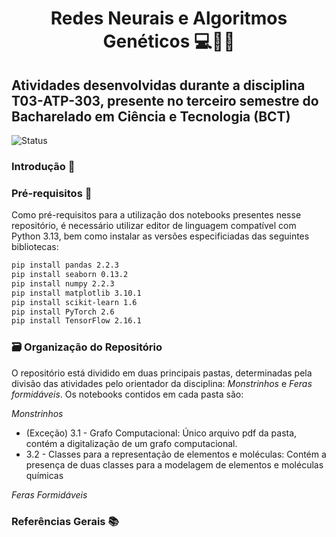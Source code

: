 # <p align= "center"> **Redes Neurais e Algoritmos Genéticos** 💻🧠🧬 </p>
## Atividades desenvolvidas durante a disciplina T03-ATP-303, presente no terceiro semestre do Bacharelado em Ciência e Tecnologia (BCT)
![Status](https://img.shields.io/static/v1?label=STATUS&message=EM%20DESENVOLVIMENTO&color=RED&style=for-the-badge)

### Introdução 🤖
### Pré-requisitos 📄
Como pré-requisitos para a utilização dos notebooks presentes nesse repositório, é necessário utilizar editor de linguagem compatível com Python 3.13, bem como instalar as versões especificiadas das seguintes bibliotecas:
```bash
pip install pandas 2.2.3
pip install seaborn 0.13.2
pip install numpy 2.2.3
pip install matplotlib 3.10.1
pip install scikit-learn 1.6
pip install PyTorch 2.6
pip install TensorFlow 2.16.1
```

### 🗃️ Organização do Repositório
O repositório está dividido em duas principais pastas, determinadas pela divisão das atividades pelo orientador da disciplina: <em>Monstrinhos</em> e <em>Feras formidáveis</em>.
Os notebooks contidos em cada pasta são:

<em>Monstrinhos</em>

* (Exceção) 3.1 - Grafo Computacional: Único arquivo pdf da pasta, contém a digitalização de um grafo computacional.
* 3.2 - Classes para a representação de elementos e moléculas: Contém a presença de duas classes para a modelagem de elementos e moléculas químicas
  
<em>Feras Formidáveis</em>
### Referências Gerais 📚



